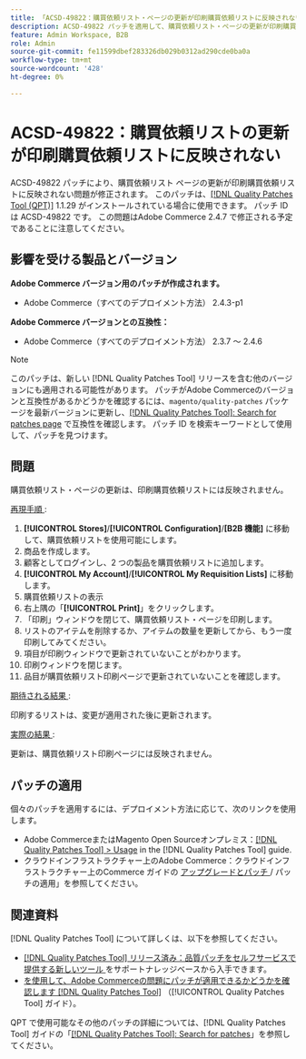 ```yaml
---
title: 「ACSD-49822：購買依頼リスト・ページの更新が印刷購買依頼リストに反映されない」
description: ACSD-49822 パッチを適用して、購買依頼リスト・ページの更新が印刷購買依頼リストに反映されないAdobe Commerceの問題を修正します。
feature: Admin Workspace, B2B
role: Admin
source-git-commit: fe11599dbef283326db029b0312ad290cde0ba0a
workflow-type: tm+mt
source-wordcount: '428'
ht-degree: 0%

---
```


# ACSD-49822：購買依頼リストの更新が印刷購買依頼リストに反映されない

ACSD-49822 パッチにより、購買依頼リスト ページの更新が印刷購買依頼リストに反映されない問題が修正されます。 このパッチは、[[!DNL Quality Patches Tool (QPT)]](https://experienceleague.adobe.com/en/docs/commerce-knowledge-base/kb/announcements/commerce-announcements/magento-quality-patches-released-new-tool-to-self-serve-quality-patches) 1.1.29 がインストールされている場合に使用できます。 パッチ ID は ACSD-49822 です。 この問題はAdobe Commerce 2.4.7 で修正される予定であることに注意してください。

## 影響を受ける製品とバージョン

**Adobe Commerce バージョン用のパッチが作成されます。**

* Adobe Commerce（すべてのデプロイメント方法） 2.4.3-p1

**Adobe Commerce バージョンとの互換性：**

* Adobe Commerce（すべてのデプロイメント方法） 2.3.7 ～ 2.4.6

>[!NOTE]
>
>このパッチは、新しい [!DNL Quality Patches Tool] リリースを含む他のバージョンにも適用される可能性があります。 パッチがAdobe Commerceのバージョンと互換性があるかどうかを確認するには、`magento/quality-patches` パッケージを最新バージョンに更新し、[[!DNL Quality Patches Tool]: Search for patches page](https://experienceleague.adobe.com/tools/commerce-quality-patches/index.html) で互換性を確認します。 パッチ ID を検索キーワードとして使用して、パッチを見つけます。

## 問題

購買依頼リスト・ページの更新は、印刷購買依頼リストには反映されません。

<u> 再現手順 </u>:

1. **[!UICONTROL Stores]**/**[!UICONTROL Configuration]**/**[B2B 機能]** に移動して、購買依頼リストを使用可能にします。
1. 商品を作成します。
1. 顧客としてログインし、2 つの製品を購買依頼リストに追加します。
1. **[!UICONTROL My Account]**/**[!UICONTROL My Requisition Lists]** に移動します。
1. 購買依頼リストの表示
1. 右上隅の「**[!UICONTROL Print]**」をクリックします。
1. 「印刷」ウィンドウを閉じて、購買依頼リスト・ページを印刷します。
1. リストのアイテムを削除するか、アイテムの数量を更新してから、もう一度印刷してみてください。
1. 項目が印刷ウィンドウで更新されていないことがわかります。
1. 印刷ウィンドウを閉じます。
1. 品目が購買依頼リスト印刷ページで更新されていないことを確認します。

<u> 期待される結果 </u>:

印刷するリストは、変更が適用された後に更新されます。

<u> 実際の結果 </u>:

更新は、購買依頼リスト印刷ページには反映されません。

## パッチの適用

個々のパッチを適用するには、デプロイメント方法に応じて、次のリンクを使用します。

* Adobe CommerceまたはMagento Open Sourceオンプレミス：[[!DNL Quality Patches Tool] > Usage](/help/tools/quality-patches-tool/usage.md) in the [!DNL Quality Patches Tool] guide.
* クラウドインフラストラクチャー上のAdobe Commerce：クラウドインフラストラクチャー上のCommerce ガイドの [ アップグレードとパッチ ](https://experienceleague.adobe.com/docs/commerce-cloud-service/user-guide/develop/upgrade/apply-patches.html)/ パッチの適用」を参照してください。

## 関連資料

[!DNL Quality Patches Tool] について詳しくは、以下を参照してください。

* [[!DNL Quality Patches Tool]  リリース済み：品質パッチをセルフサービスで提供する新しいツール ](https://experienceleague.adobe.com/en/docs/commerce-knowledge-base/kb/announcements/commerce-announcements/magento-quality-patches-released-new-tool-to-self-serve-quality-patches) をサポートナレッジベースから入手できます。
* [ を使用して、Adobe Commerceの問題にパッチが適用できるかどうかを確認します  [!DNL Quality Patches Tool]](/help/tools/quality-patches-tool/patches-available-in-qpt/check-patch-for-magento-issue-with-magento-quality-patches.md) （[!UICONTROL Quality Patches Tool] ガイド）。


QPT で使用可能なその他のパッチの詳細については、[!DNL Quality Patches Tool] ガイドの「[[!DNL Quality Patches Tool]: Search for patches](https://experienceleague.adobe.com/tools/commerce-quality-patches/index.html)」を参照してください。
